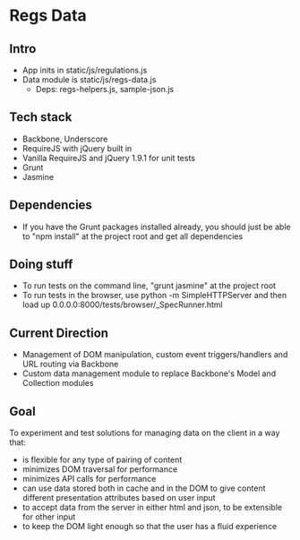 # Regs Data

## Intro
- App inits in static/js/regulations.js
- Data module is static/js/regs-data.js
  - Deps: regs-helpers.js, sample-json.js

## Tech stack
- Backbone, Underscore
- RequireJS with jQuery built in
- Vanilla RequireJS and jQuery 1.9.1 for unit tests
- Grunt
- Jasmine

## Dependencies
- If you have the Grunt packages installed already, you should just be able to "npm install" at the project root and get all dependencies

## Doing stuff
- To run tests on the command line, "grunt jasmine" at the project root
- To run tests in the browser, use python -m SimpleHTTPServer and then load up 0.0.0.0:8000/tests/browser/_SpecRunner.html

## Current Direction
- Management of DOM manipulation, custom event triggers/handlers and URL routing via Backbone
- Custom data management module to replace Backbone's Model and Collection modules

## Goal
To experiment and test solutions for managing data on the client in a way that:
- is flexible for any type of pairing of content
- minimizes DOM traversal for performance
- minimizes API calls for performance
- can use data stored both in cache and in the DOM to give content different presentation attributes based on user input
- to accept data from the server in either html and json, to be extensible for other input
- to keep the DOM light enough so that the user has a fluid experience
